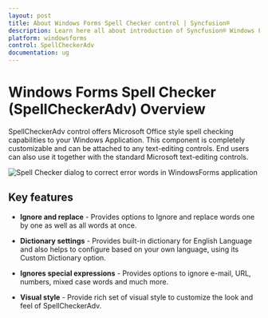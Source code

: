 ```yaml
---
layout: post
title: About Windows Forms Spell Checker control | Syncfusion®
description: Learn here all about introduction of Syncfusion® Windows Forms Spell Checker (SpellCheckerAdv) control, its elements and more details.
platform: windowsforms
control: SpellCheckerAdv
documentation: ug
---
```



# Windows Forms Spell Checker (SpellCheckerAdv) Overview

SpellCheckerAdv control offers Microsoft Office style spell checking capabilities to your Windows Application. This component is completely customizable and can be attached to any text-editing controls. End users can also use it together with the standard Microsoft text-editing controls.

![Spell Checker dialog to correct error words in WindowsForms application](overview_images/windowsforms-spellchecker-dialog-to-correct-error-words.png)

## Key features

* **Ignore and replace** - Provides options to Ignore and replace words one by one as well as all words at once.

* **Dictionary settings** - Provides built-in dictionary for English Language and also helps to configure based on your own language, using its Custom Dictionary option. 

* **Ignores special expressions** - Provides options to ignore e-mail, URL, numbers, mixed case words and much more.

* **Visual style** - Provide rich set of visual style to customize the look and feel of SpellCheckerAdv.
 

